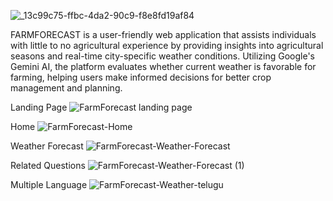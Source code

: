 ![_13c99c75-ffbc-4da2-90c9-f8e8fd19af84](https://github.com/user-attachments/assets/a00fcefd-1bcb-4fa6-b6d5-c98133d8d374)



FARMFORECAST is a user-friendly web application that assists individuals with little to  no agricultural experience by providing insights into agricultural seasons and real-time city-specific weather conditions. Utilizing Google's Gemini AI, the platform evaluates whether current weather is favorable for farming, helping users make informed decisions for better crop management and planning.



Landing Page 
![FarmForecast landing page](https://github.com/user-attachments/assets/8afc3496-2d35-4187-b0d6-425951eaa531)


Home
![FarmForecast-Home](https://github.com/user-attachments/assets/1f330a27-4072-4df5-8425-e74201146567)


Weather Forecast
![FarmForecast-Weather-Forecast](https://github.com/user-attachments/assets/41b2e748-99a3-4096-94a0-506e333b609c)

Related Questions
![FarmForecast-Weather-Forecast (1)](https://github.com/user-attachments/assets/b0e0b841-84f6-4c3b-b581-707d32fb9c5c)

Multiple Language
![FarmForecast-Weather-telugu](https://github.com/user-attachments/assets/56b68f31-31c8-4880-8000-5a6665c43bdb)
